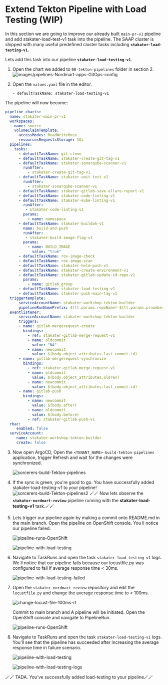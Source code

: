 # Extend Tekton Pipeline with Load Testing (WIP)

In this section we are going to improve our already built `main-pr-v1` pipeline and add stakater-load-test-v1 task into the pipeline.
The SAAP cluster is shipped with many useful predefined cluster tasks including **`stakater-load-testing-v1`**.  

Lets add this task into our pipeline **`stakater-load-testing-v1`**.

1. Open the chart we added to `00-tekton-pipelines` folder in section 2.
  ![images/pipelines-Nordmart-apps-GitOps-config](images/pipelines-nordmart-apps-gitops-config.png)

2. Open the `values.yaml` file in the editor. 

    ```
    - defaultTaskName: stakater-load-testing-v1
    ```
The pipeline will now become:
   ```yaml
   pipeline-charts:
     name: stakater-main-pr-v1
     workspaces:
     - name: source
       volumeClaimTemplate:
         accessModes: ReadWriteOnce
         resourcesRequestsStorage: 1Gi
     pipelines:
       tasks:
         - defaultTaskName: git-clone
         - defaultTaskName: stakater-create-git-tag-v1
         - defaultTaskName: stakater-sonarqube-scanner-v1
           runAfter:
             - stakater-create-git-tag-v1
         - defaultTaskName: stakater-unit-test-v1
           runAfter: 
             - stakater-sonarqube-scanner-v1
         - defaultTaskName: stakater-gitlab-save-allure-report-v1
         - defaultTaskName: stakater-code-linting-v1
         - defaultTaskName: stakater-kube-linting-v1
           runAfter:
            - stakater-code-linting-v1
           params:
             - name: namespace
         - defaultTaskName: stakater-buildah-v1
           name: build-and-push
           runAfter:
            - stakater-build-image-flag-v1
           params:
             - name: BUILD_IMAGE
               value: "true"
         - defaultTaskName: rox-image-check
         - defaultTaskName: rox-image-scan
         - defaultTaskName: stakater-helm-push-v1
         - defaultTaskName: stakater-create-environment-v1
         - defaultTaskName: stakater-gitlab-update-cd-repo-v1
           params: 
             - name: gitlab_group
         - defaultTaskName: stakater-load-testing-v1
         - defaultTaskName: stakater-push-main-tag-v1
     triggertemplate:
         serviceAccountName: stakater-workshop-tekton-builder
         pipelineRunNamePrefix: $(tt.params.repoName)-$(tt.params.prnumberBranch)
     eventlistener:
         serviceAccountName: stakater-workshop-tekton-builder
         triggers:
         - name: gitlab-mergerequest-create
           bindings:
             - ref: stakater-gitlab-merge-request-v1
             - name: oldcommit
               value: "NA"
             - name: newcommit
               value: $(body.object_attributes.last_commit.id)
         - name: gitlab-mergerequest-synchronize
           bindings:
             - ref: stakater-gitlab-merge-request-v1
             - name: oldcommit
               value: $(body.object_attributes.oldrev)
             - name: newcommit
               value: $(body.object_attributes.last_commit.id)
         - name: gitlab-push
           bindings:
             - name: newcommit
               value: $(body.after)
             - name: oldcommit
               value: $(body.before)
             - ref: stakater-gitlab-push-v1
     rbac:
        enabled: false
     serviceAccount:
        name: stakater-workshop-tekton-builder
        create: false
  ```

3. Now open ArgoCD, Open the `<TENANT_NAME>-build-tekton-pipelines` application, trigger Refresh and  wait for the changes were synchronized.

    ![sorcerers-build-Tekton-pipelines](./images/sorcerers-build-tekton-pipelines.png)


4. If the sync is green, you're good to go. You have successfully added stakater-load-testing-v1 to your pipeline!
    ![sorcerers-build-Tekton-pipelines2](./images/sorcerers-build-tekton-pipelines2.png)
🪄🪄 Now lets observe the **`stakater-nordmart-review`** pipeline running with the **stakater-load-testing-v1** task.🪄🪄


5. Lets trigger our pipeline again by making a commit onto README.md in the main branch. Open the pipeline on OpenShift console. You ll notice our pipeline failed.

    ![pipeline-runs-OpenShift](./images/pipeline-runs-openshift.png)

    ![pipeline-with-load-testing](./images/pipeline-with-load-testing-failed.png)


6. Navigate to TaskRuns and open the task `stakater-load-testing-v1` logs. We ll notice that our pipeline fails because our locustfile.py was configured to fail if average response time < 30ms.

    ![pipeline-with-load-testing-failed](./images/pipeline-with-load-testing-failed-logs.png)


7. Open the `stakater-nordmart-review` repository and edit the `locustfile.py` and change the average response time  to < 100ms.

    ![change-locust-file-100ms-rt](./images/change-locust-file-100ms-rt.png)

    Commit to main branch and A pipeline will be initiated. Open the OpenShift console and navigate to PipelineRun.

    ![pipeline-runs-OpenShift](./images/pipeline-runs-openshift.png)

8. Navigate to TaskRuns and open the task `stakater-load-testing-v1` logs. You'll see that the pipeline has succeeded after increasing the average response time in failure scenario.

    ![pipeline-with-load-testing](./images/pipeline-with-load-testing.png)

    ![pipeline-with-load-testing-logs](./images/pipeline-with-load-testing-logs.png)

🪄🪄 TADA. You've successfully added load-testing to your pipeline🪄🪄


